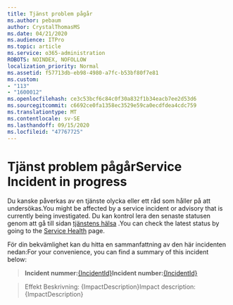 ```yaml
---
title: Tjänst problem pågår
ms.author: pebaum
author: CrystalThomasMS
ms.date: 04/21/2020
ms.audience: ITPro
ms.topic: article
ms.service: o365-administration
ROBOTS: NOINDEX, NOFOLLOW
localization_priority: Normal
ms.assetid: f57713db-eb98-4980-a7fc-b53bf80f7e81
ms.custom:
- "113"
- "1600012"
ms.openlocfilehash: ce3c53bcf6c84c0f30a832f1b34eacb7ee2d53d6
ms.sourcegitcommit: c6692ce0fa1358ec3529e59ca0ecdfdea4cdc759
ms.translationtype: MT
ms.contentlocale: sv-SE
ms.lasthandoff: 09/15/2020
ms.locfileid: "47767725"
---
```

# <a name="service-incident-in-progress"></a><span data-ttu-id="2292d-102">Tjänst problem pågår</span><span class="sxs-lookup"><span data-stu-id="2292d-102">Service Incident in progress</span></span>

<span data-ttu-id="2292d-103">Du kanske påverkas av en tjänste olycka eller ett råd som håller på att undersökas.</span><span class="sxs-lookup"><span data-stu-id="2292d-103">You might be affected by a service incident or advisory that is currently being investigated.</span></span> <span data-ttu-id="2292d-104">Du kan kontrol lera den senaste statusen genom att gå till sidan [tjänstens hälsa](https://admin.microsoft.com/adminportal/home#/servicehealth) .</span><span class="sxs-lookup"><span data-stu-id="2292d-104">You can check the latest status by going to the [Service Health](https://admin.microsoft.com/adminportal/home#/servicehealth) page.</span></span>
  
<span data-ttu-id="2292d-105">För din bekvämlighet kan du hitta en sammanfattning av den här incidenten nedan:</span><span class="sxs-lookup"><span data-stu-id="2292d-105">For your convenience, you can find a summary of this incident below:</span></span>
  
> <span data-ttu-id="2292d-106">**Incident nummer:**[{IncidentId}](https://admin.microsoft.com/adminportal/home#/servicehealth)</span><span class="sxs-lookup"><span data-stu-id="2292d-106">**Incident number:**[{IncidentId}](https://admin.microsoft.com/adminportal/home#/servicehealth)</span></span>
    
> <span data-ttu-id="2292d-107">Effekt Beskrivning: {ImpactDescription}</span><span class="sxs-lookup"><span data-stu-id="2292d-107">Impact description: {ImpactDescription}</span></span>
